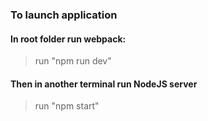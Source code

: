 ### To launch application

#### In root folder run **webpack**:
> run "npm run dev"

#### Then in another terminal run **NodeJS server**
> run "npm start"
